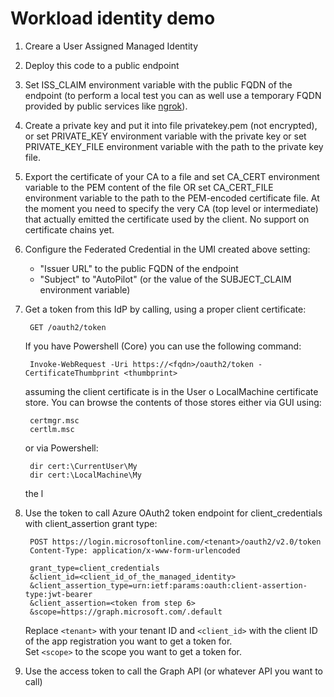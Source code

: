 # Workload identity demo

1. Creare a User Assigned Managed Identity
2. Deploy this code to a public endpoint
3. Set ISS_CLAIM environment variable with the public FQDN of the endpoint (to perform a local test you can as well use a temporary FQDN provided by public services like [ngrok](https://ngrok.com/)).
4. Create a private key and put it into file privatekey.pem (not encrypted), or set PRIVATE_KEY environment variable 
   with the private key or set PRIVATE_KEY_FILE environment variable with the path to the private key file.
5. Export the certificate of your CA to a file and set CA_CERT environment variable to the PEM content of the file OR 
   set CA_CERT_FILE environment variable to the path to the PEM-encoded certificate file. At the moment you need to specify the very CA 
   (top level or intermediate) that actually emitted the certificate used by the client. No support on certificate chains yet.
6. Configure the Federated Credential in the UMI created above setting:
   - "Issuer URL" to the public FQDN of the endpoint
   - "Subject" to "AutoPilot" (or the value of the SUBJECT_CLAIM environment variable)
7. Get a token from this IdP by calling, using a proper client certificate:

        GET /oauth2/token

   If you have Powershell (Core) you can use the following command:

        Invoke-WebRequest -Uri https://<fqdn>/oauth2/token -CertificateThumbprint <thumbprint> 

   assuming the client certificate is in the User o LocalMachine certificate store. You can browse the contents of those stores either via GUI using:

        certmgr.msc
        certlm.msc

   or via Powershell:

        dir cert:\CurrentUser\My
        dir cert:\LocalMachine\My

   the l

7. Use the token to call Azure OAuth2 token endpoint for client_credentials with client_assertion grant type:

        POST https://login.microsoftonline.com/<tenant>/oauth2/v2.0/token
        Content-Type: application/x-www-form-urlencoded

        grant_type=client_credentials
        &client_id=<client_id_of_the_managed_identity>
        &client_assertion_type=urn:ietf:params:oauth:client-assertion-type:jwt-bearer
        &client_assertion=<token from step 6>
        &scope=https://graph.microsoft.com/.default

    Replace `<tenant>` with your tenant ID and `<client_id>` with the client ID of the app registration you want to get a token for.  
    Set `<scope>` to the scope you want to get a token for.

8. Use the access token to call the Graph API (or whatever API you want to call)
